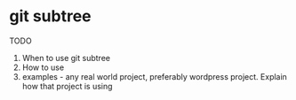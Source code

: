 # git subtree

TODO
1. When to use git subtree
2. How to use
3. examples - any real world project, preferably wordpress project. Explain how that project is using


